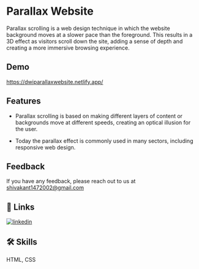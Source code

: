 
# Parallax Website

Parallax scrolling is a web design technique in which the website background moves at a slower pace than the foreground. This results in a 3D effect as visitors scroll down the site, adding a sense of depth and creating a more immersive browsing experience.

## Demo

https://dwiparallaxwebsite.netlify.app/


## Features

- Parallax scrolling is based on making different layers of content or backgrounds move at different speeds, creating an optical illusion for the user.

- Today the parallax effect is commonly used in many sectors, including responsive web design.


## Feedback

If you have any feedback, please reach out to us at shivakant1472002@gmail.com


## 🔗 Links

[![linkedin](https://img.shields.io/badge/linkedin-0A66C2?style=for-the-badge&logo=linkedin&logoColor=white)](https://www.linkedin.com/in/shivakant-dwivedi-155183217/)



## 🛠 Skills
 HTML, CSS


